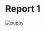 
# Report 1

![puppy](https://www.scotsman.com/webimg/b25lY21zOjg0ZmUyYzMwLTk3OWEtNDVjNi1hMGM5LWIxYjI2NGZiOTdkOTo4N2QzMjVhMy03YTBiLTRhMDktOWIzZC1kMWZhYTI0OGI5YmM=.jpg?crop=3:2,smart&width=1200&auto=webp&quality=75)
